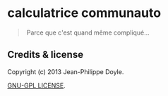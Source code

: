 # calculatrice communauto

> Parce que c'est quand même compliqué...

## Credits & license

Copyright (c) 2013 Jean-Philippe Doyle.

[GNU-GPL LICENSE][gpl].

[gpl]: LICENSE